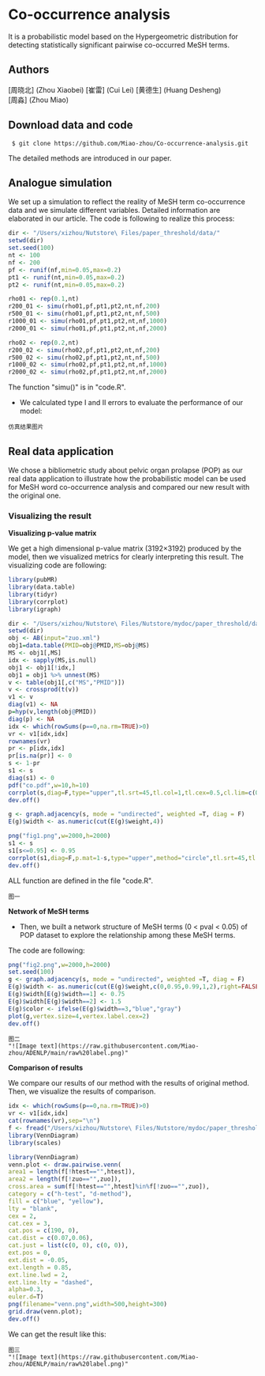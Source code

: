 

Co-occurrence analysis
==========
It is a probabilistic model based on the Hypergeometric distribution  for detecting statistically significant pairwise co-occurred MeSH terms.

## Authors

[周晓北] (Zhou Xiaobei) 
[崔雷] (Cui Lei) 
[黄德生] (Huang Desheng)   
[周淼]  (Zhou Miao)

## Download data and code
```
 $ git clone https://github.com/Miao-zhou/Co-occurrence-analysis.git
```

The detailed methods are introduced in our paper.

## Analogue simulation 
We set up a simulation to reflect the reality of MeSH term co-occurrence data and we simulate different variables. Detailed information are elaborated in our article.
The code is following to realize this process:

```r
dir <- "/Users/xizhou/Nutstore\ Files/paper_threshold/data/"
setwd(dir)
set.seed(100)
nt <- 100
nf <- 200
pf <- runif(nf,min=0.05,max=0.2)
pt1 <- runif(nt,min=0.05,max=0.2)
pt2 <- runif(nt,min=0.05,max=0.2)

rho01 <- rep(0.1,nt)
r200_01 <- simu(rho01,pf,pt1,pt2,nt,nf,200)
r500_01 <- simu(rho01,pf,pt1,pt2,nt,nf,500)
r1000_01 <- simu(rho01,pf,pt1,pt2,nt,nf,1000)
r2000_01 <- simu(rho01,pf,pt1,pt2,nt,nf,2000)

rho02 <- rep(0.2,nt)
r200_02 <- simu(rho02,pf,pt1,pt2,nt,nf,200)
r500_02 <- simu(rho02,pf,pt1,pt2,nt,nf,500)
r1000_02 <- simu(rho02,pf,pt1,pt2,nt,nf,1000)
r2000_02 <- simu(rho02,pf,pt1,pt2,nt,nf,2000)
```
The function "simu()" is in "code.R".

- We calculated type I and II errors to evaluate the performance of our model:


```text
仿真结果图片
```

## Real data application
We chose a bibliometric study about pelvic organ prolapse (POP) as our real data application to illustrate how the probabilistic model can be used for MeSH word co-occurrence analysis and compared our new result with  the original one.

### Visualizing the result 

**Visualizing p-value matrix**

We get a high dimensional p-value matrix (3192×3192) produced by the model, then we visualized metrics for clearly interpreting this result.
The visualizing code are following:

```r
library(pubMR)
library(data.table)
library(tidyr)
library(corrplot)
library(igraph)

dir <- "/Users/xizhou/Nutstore\ Files/Nutstore/mydoc/paper_threshold/data/"
setwd(dir)
obj <- AB(input="zuo.xml")
obj1=data.table(PMID=obj@PMID,MS=obj@MS)
MS <- obj1[,MS]
idx <- sapply(MS,is.null)
obj1 <- obj1[!idx,]
obj1 = obj1 %>% unnest(MS) 
v <- table(obj1[,c("MS","PMID")])
v <- crossprod(t(v))
v1 <- v
diag(v1) <- NA
p=hyp(v,length(obj@PMID))
diag(p) <- NA
idx <- which(rowSums(p==0,na.rm=TRUE)>0)
vr <- v1[idx,idx]
rownames(vr)
pr <- p[idx,idx]
pr[is.na(pr)] <- 0
s <- 1-pr
s1 <- s
diag(s1) <- 0
pdf("co.pdf",w=10,h=10)
corrplot(s,diag=F,type="upper",tl.srt=45,tl.col=1,tl.cex=0.5,cl.lim=c(0,1))
dev.off()

g <- graph.adjacency(s, mode = "undirected", weighted =T, diag = F)
E(g)$width <- as.numeric(cut(E(g)$weight,4))

png("fig1.png",w=2000,h=2000)
s1 <- s
s1[s<=0.95] <- 0.95
corrplot(s1,diag=F,p.mat=1-s,type="upper",method="circle",tl.srt=45,tl.col=1,tl.cex=1.5,cl.length=5,cl.lim=c(0.95,1),is.corr=FALSE,cl.cex=2,pch.cex=4,pch.col="green",insig="label_sig",sig.level=1e-16)
dev.off()
```
ALL function are defined in the file "code.R".

```text
图一
```

**Network of MeSH terms**
- Then, we built a network structure of MeSH terms (0 < pval < 0.05) of POP dataset  to explore the relationship among these MeSH terms.

The code are following:

```r
png("fig2.png",w=2000,h=2000)
set.seed(100)
g <- graph.adjacency(s, mode = "undirected", weighted =T, diag = F)
E(g)$width <- as.numeric(cut(E(g)$weight,c(0,0.95,0.99,1,2),right=FALSE))
E(g)$width[E(g)$width==1] <- 0.75
E(g)$width[E(g)$width==2] <- 1.5
E(g)$color <- ifelse(E(g)$width==3,"blue","gray")
plot(g,vertex.size=4,vertex.label.cex=2)
dev.off()
```

```text
图二
"![Image text](https://raw.githubusercontent.com/Miao-zhou/ADENLP/main/raw%20label.png)"
```

**Comparison of results**

We compare our results of our method with the results of original method. Then, we visualize the results of comparison.

```r
idx <- which(rowSums(p==0,na.rm=TRUE)>0)
vr <- v1[idx,idx]
cat(rownames(vr),sep="\n")
f <- fread("/Users/xizhou/Nutstore\ Files/Nutstore/mydoc/paper_threshold/data/venn.csv")
library(VennDiagram)
library(scales)

library(VennDiagram)
venn.plot <- draw.pairwise.venn(
area1 = length(f[!htest=="",htest]), 
area2 = length(f[!zuo=="",zuo]),
cross.area = sum(f[!htest=="",htest]%in%f[!zuo=="",zuo]),
category = c("h-test", "d-method"),
fill = c("blue", "yellow"), 
lty = "blank",
cex = 2, 
cat.cex = 3,
cat.pos = c(190, 0), 
cat.dist = c(0.07,0.06), 
cat.just = list(c(0, 0), c(0, 0)),
ext.pos = 0, 
ext.dist = -0.05,
ext.length = 0.85, 
ext.line.lwd = 2,
ext.line.lty = "dashed",
alpha=0.3,
euler.d=T)
png(filename="venn.png",width=500,height=300)
grid.draw(venn.plot);
dev.off()
```

We can get the result like this:

```text
图三
"![Image text](https://raw.githubusercontent.com/Miao-zhou/ADENLP/main/raw%20label.png)"
```



